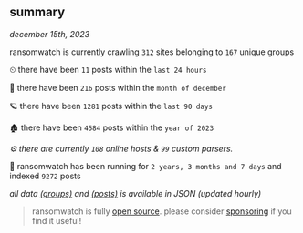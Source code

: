 
## summary
_december 15th, 2023_

ransomwatch is currently crawling `312` sites belonging to `167` unique groups

⏲ there have been `11` posts within the `last 24 hours`

🦈 there have been `216` posts within the `month of december`

🪐 there have been `1281` posts within the `last 90 days`

🏚 there have been `4584` posts within the `year of 2023`

_⚙️ there are currently `108` online hosts & `99` custom parsers._

🦕 ransomwatch has been running for `2 years, 3 months and 7 days` and indexed `9272` posts

_all data  [(groups)](http://ransomwhat.telemetry.ltd/groups) and [(posts)](http://ransomwhat.telemetry.ltd/posts) is available in JSON (updated hourly)_

> ransomwatch is fully [open source](https://github.com/joshhighet/ransomwatch#ransomwatch--). please consider [sponsoring](https://github.com/sponsors/joshhighet) if you find it useful!
